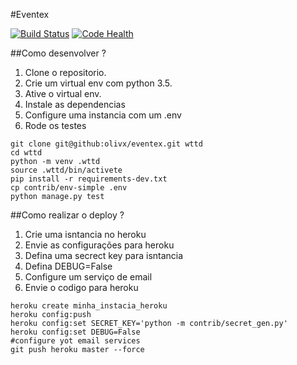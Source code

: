 #Eventex

[![Build Status](https://travis-ci.org/olivx/eventex.svg?branch=master)](https://travis-ci.org/olivx/eventex)
[![Code Health](https://landscape.io/github/olivx/eventex/master/landscape.svg?style=flat)](https://landscape.io/github/olivx/eventex/master)

##Como desenvolver ?

1.  Clone o repositorio.
2.  Crie um  virtual env com python 3.5.
3.  Ative o virtual env.
3.  Instale as dependencias 
4.  Configure uma instancia com um .env 
5.  Rode os testes

```console
git clone git@github:olivx/eventex.git wttd                 
cd wttd             
python -m venv .wttd                
source .wttd/bin/activete               
pip install -r requirements-dev.txt             
cp contrib/env-simple .env              
python manage.py test                         
```

##Como realizar o deploy ?

1. Crie uma isntancia no heroku
2. Envie as configurações para heroku 
3. Defina uma secrect key para isntancia 
4. Defina DEBUG=False
4. Configure um serviço de email 
5. Envie o codigo para heroku

```console                                            
heroku create minha_instacia_heroku             
heroku config:push              
heroku config:set SECRET_KEY='python -m contrib/secret_gen.py'                  
heroku config:set DEBUG=False
#configure yot email services
git push heroku master --force
```